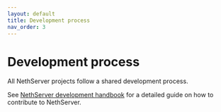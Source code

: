 ```yaml
---
layout: default
title: Development process
nav_order: 3
---
```


# Development process

All NethServer projects follow a shared development process.

See [NethServer development handbook](https://handbook.nethserver.org/) for a detailed guide on how to contribute to NethServer.

